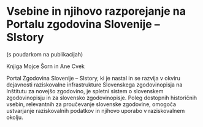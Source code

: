 # Vsebine in njihovo razporejanje na Portalu zgodovina Slovenije – SIstory 
 (s poudarkom na publikacijah)

 Knjiga Mojce Šorn in Ane Cvek

Portal Zgodovina Slovenije – SIstory, ki je nastal in se razvija v okviru dejavnosti raziskovalne infrastrukture Slovenskega zgodovinopisja na Inštitutu za novejšo zgodovino, je spletni sistem o slovenskem zgodovinopisju in za slovensko zgodovinopisje. Poleg dostopnih historičnih vsebin, relevantnih za proučevanje slovenske zgodovine, omogoča ustvarjanje raziskovalnih podatkov in njihovo uporabo v raziskovalnem okolju.
